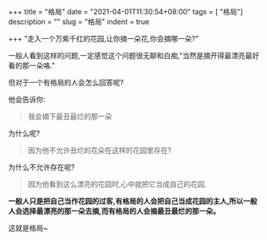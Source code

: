 +++
title = "格局"
date = "2021-04-01T11:30:54+08:00"
tags = [ "格局"]
description = ""
slug = "格局"
indent = true

+++
"走入一个万紫千红的花园,让你摘一朵花,你会摘哪一朵?"

一般人看到这样的问题,一定感觉这个问题很无聊和白痴,"当然是摘开得最漂亮最好看的那一朵咯."

但对于一个有格局的人会怎么回答呢?

他会告诉你:

> 我会摘下最丑最烂的那一朵

为什么呢?

> 因为他不允许丑烂的花朵在这样的花园里存在?

为什么不允许存在呢?

> 因为他看到这么漂亮的花园时,心中就把它当成自己的花园.

**一般人只是把自己当作花园的过客,有格局的人会把自己当成花园的主人,所以一般人会选择最漂亮的那一朵去摘,而有格局的人会摘最丑最烂的那一朵。**



这就是格局~

